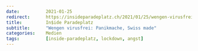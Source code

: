 ```yaml
---
date:          2021-01-25
redirect:      https://insideparadeplatz.ch/2021/01/25/wengen-virusfrei-panikmache-swiss-made/
title:         In$ide Paradeplatz
subtitle:      "Wengen virusfrei: Panikmache, Swiss made"
categories:    Medien
tags:          [inside-paradeplatz, lockdown, angst]
---
```

